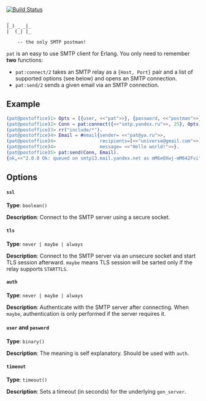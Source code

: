 [![Build Status](https://github.com/tnt-dev/pat/workflows/build/badge.svg)](https://github.com/tnt-dev/pat)

    _
    |_) _ _|_
    |  (_| |_

        -- the only SMTP postman!

`pat` is an easy to use SMTP client for Erlang. You only need to remember
**two** functions:
* `pat:connect/2` takes an SMTP relay as a `{Host, Port}` pair and
  a list of supported options (see below) and opens an SMTP connection.
* `pat:send/2` sends a given email via an SMTP connection.

Example
-------

```erlang
(pat@postoffice)1> Opts = [{user, <<"pat">>}, {password, <<"postman">>}],
(pat@postoffice)2> Conn = pat:connect({<<"smtp.yandex.ru">>, 25}, Opts),
(pat@postoffice)3> rr("include/*").
(pat@postoffice)4> Email = #email{sender= <<"pat@ya.ru">>,
(pat@postoffice)4>                recipients=[<<"universe@gmail.com">>],
(pat@postoffice)4>                message= <<"Hello world!">>}.
(pat@postoffice)5> pat:send(Conn, Email).
{ok,<<"2.0.0 Ok: queued on smtp13.mail.yandex.net as mM6eOXwj-mM642Fvi">>}
```

Options
-------

#### `ssl`

**Type**: `boolean()`

**Description**: Connect to the SMTP server using a secure socket.

#### `tls`

**Type**: `never | maybe | always`

**Description**: Connect to the SMTP server via an unsecure socket and
    start TLS session afterward. `maybe` means TLS session will be sarted
    only if the relay supports `STARTTLS`.

#### `auth`

**Type**: `never | maybe | always`

**Description**: Authenticate with the SMTP server after connecting.
    When `maybe`, authentication is only performed if the server requires it.

#### `user` and `pasword`

**Type**: `binary()`

**Description**: The meaning is self explanatory. Should be used with `auth`.

#### `timeout`

**Type**: `timeout()`

**Description**: Sets a timeout (in seconds) for the underlying
  `gen_server`.
